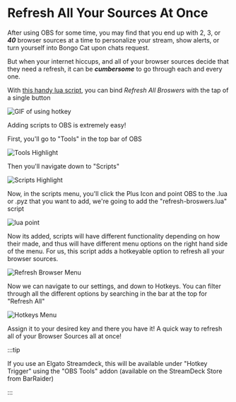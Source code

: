 # Refresh All Your Sources At Once

After using OBS for some time, you may find that you end up with 2, 3, or ***40*** browser sources at a time to personalize your stream, show alerts, or turn yourself into Bongo Cat upon chats request.

But when your internet hiccups, and all of your browser sources decide that they need a refresh, it can be ***cumbersome*** to go through each and every one. 

With [this handy lua script](https://raw.githubusercontent.com/exeldro/obs-lua/master/refresh-browsers.lua), you can bind *Refresh All Broswers* with the tap of a single button

![GIF of using hotkey](https://i.imgur.com/nzGOeHn.gif)

Adding scripts to OBS is extremely easy!

First, you'll go to "Tools" in the top bar of OBS

![Tools Highlight](https://i.imgur.com/yNrY0yi.png)

Then you'll navigate down to "Scripts"

![Scripts Highlight](https://i.imgur.com/8fnAesu.png)

Now, in the scripts menu, you'll click the Plus Icon and point OBS to the .lua or .pyz that you want to add, we're going to add the "refresh-broswers.lua" script

![lua point](https://i.imgur.com/JRQ75No.png)

Now its added, scripts will have different functionality depending on how their made, and thus will have different menu options on the right hand side of the menu. For us, this script adds a hotkeyable option to refresh all your browser sources.

![Refresh Browser Menu](https://i.imgur.com/zqTxYKe.png)

Now we can navigate to our settings, and down to Hotkeys. You can filter through all the different options by searching in the bar at the top for "Refresh All"

![Hotkeys Menu](https://i.imgur.com/bPhKfnR.png)

Assign it to your desired key and there you have it! A quick way to refresh all of your Browser Sources all at once!

:::tip

If you use an Elgato Streamdeck, this will be available under "Hotkey Trigger" using the "OBS Tools" addon (available on the StreamDeck Store from BarRaider)

:::

